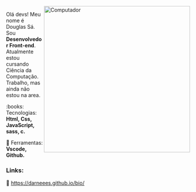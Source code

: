 <img src="https://raw.githubusercontent.com/MicaelliMedeiros/micaellimedeiros/master/image/computer-illustration.png" min-width="400px" max-width="400px" width="400px" align="right" alt="Computador">

<p align="left"> 
  Olá devs! Meu nome é Douglas Sá. Sou <strong>Desenvolvedor Front-end</strong>.<br>
  Atualmente estou cursando Ciência da Computação. Trabalho, mas ainda não estou na area.
</p>

<p align="left">
  :books: Tecnologias: <strong>Html, Css, JavaScript, sass, c.</strong>
</p>

<p align="left">
  💼 Ferramentas: <strong>Vscode, Github.</strong>
</p>

<h3>Links:</h3>

:pushpin: https://darneees.github.io/bio/
